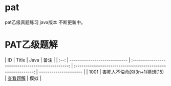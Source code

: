 # pat
pat乙级真题练习 java版本 不断更新中。
# PAT乙级题解

|  ID  | Title                         |                             Java                             | 备注                  |
| :--: | ---------------------------- | :-----------------------------------------------: | :----------------------------------------------------------: | --------------------- |
| 1001 | 害死人不偿命的(3n+1)猜想(15)     |      [查看题解](https://www.liuchuo.net/archives/4778)         | 模拟                  |
